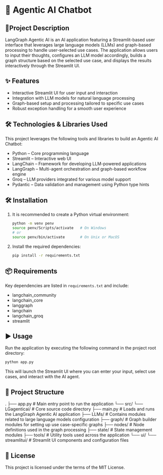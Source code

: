# 🤖 Agentic AI Chatbot


## 📝Project Description 
LangGraph Agentic AI is an AI application featuring a Streamlit-based user interface that leverages large language models (LLMs) and graph-based processing to handle user-selected use cases. The application allows users to input their thoughts, configures an LLM model accordingly, builds a graph structure based on the selected use case, and displays the results interactively through the Streamlit UI.

## ✨ Features 
- Interactive Streamlit UI for user input and interaction
- Integration with LLM models for natural language processing
- Graph-based setup and processing tailored to specific use cases
- Robust exception handling for a smooth user experience

## 🛠️ Technologies & Libraries Used
This project leverages the following tools and libraries to build an Agentic AI Chatbot:

- Python – Core programming language
- Streamlit – Interactive web UI
- LangChain – Framework for developing LLM-powered applications
- LangGraph – Multi-agent orchestration and graph-based workflow engine
- Groq – LLM providers integrated for various model support
- Pydantic – Data validation and management using Python type hints

## 🛠️ Installation 

1. It is recommended to create a Python virtual environment:
   ```bash
   python -m venv penv
   source penv/Scripts/activate   # On Windows
   # or
   source penv/bin/activate       # On Unix or MacOS
   ```

2. Install the required dependencies:
   ```bash
   pip install -r requirements.txt
   ```

## 📦 Requirements 

Key dependencies are listed in `requirements.txt` and include:
- langchain_community
- langchain_core
- langgraph
- langchain
- langchain_groq
- streamlit

## ▶️ Usage 

Run the application by executing the following command in the project root directory:

```bash
python app.py
```

This will launch the Streamlit UI where you can enter your input, select use cases, and interact with the AI agent.

## 📁 Project Structure 
.
├── app.py                        # Main entry point to run the application
└── src/
    └── LGagenticai/             # Core source code directory
        ├── main.py              # Loads and runs the LangGraph Agentic AI application
        ├── LLMs/                # Contains modules related to large language models configuration
        ├── graph/               # Graph builder modules for setting up use case-specific graphs
        ├── nodes/               # Node definitions used in the graph processing
        ├── state/               # State management modules
        ├── tools/               # Utility tools used across the application
        └── ui/
            └── streamlitui/     # Streamlit UI components and configuration files


## 📄 License 

This project is licensed under the terms of the MIT License.
